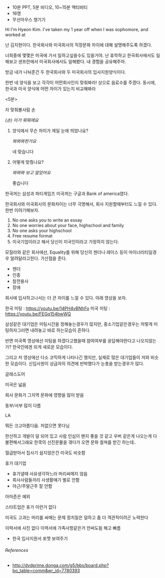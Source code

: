 * 10분 PPT, 5분 비디오, 10~15분 액티비티
* 16명
* 무선마우스 챙기기



Hi I'm Hyeon Kim. I've taken my 1 year off when I was sophomore, and worked at

난 김지현이다. 한국회사와 미국회사의 직장문화 차이에 대해 설명해주도록 하겠다.

너희중에 몇몇은 미국에 가서 일하고싶을수도 있을거야.
난 휴학하고 한국회사에서도 일해보고 샌프란에서 미국회사에서도 일해봤다.
내 경험을 공유해주마.

방금 내가 나눠준건 두 한국회사와 두 미국회사의 입사지원양식이다.

한번 네 양식을 보고 각각이 어떤회사인지 맞춰봐라! 상으로 음료수를 주겠다.
동시에, 한국과 미국 양식에 어떤 차이가 있는지 비교해봐라

<5분>

자 맞춰볼사람 손

*(손) 이거 뭐뭐에요*

1.  양식에서 무슨 차이가 제일 눈에 띄었나요?

    *뫄뫄뫄한거요*

    네 맞습니다

2.  어떻게 맞췄나요?

    *뫄뫄뫄 보고 알았어요*

    좋습니다

한국꺼는 삼성과 파티게임즈
미국꺼는 구글과 Bank of america였다.

한국회사와 미국회사의 문화차이는 너무 극명해서, 회사 지원할때부터도 느낄 수 있다.
한번 이야기해보자.

1.  No one asks you to write an essay
1.  No one worries about your face, highschool and family
1.  No one asks your highschool
1.  Free resume format
1.  미국기업이라고 해서 당신이 미국인이라고 가정하지 않는다.

모질라와 같은 회사에선, Equality를 위해 당신의 젠더나 레이스 등이
마이너리티일경우 알려달라고한다. 가산점을 준다.

- 젠더
- 인종
- 참전용사
- 장애

회사에 입사하고나서는 더 큰 차이를 느낄 수 있다. 아래 영상을 보자.

한국 미팅 : https://youtu.be/14PH4vBNhFo
미국 미팅 : https://youtu.be/FEGq154bwWQ

삼성같은 대기업은 미팅시간을 정해놓는경우가 많지만, 중소기업같은경우는 저렇게
미팅하자그러면 내려놓고 바로 하는모습이 흔하다.

반면 미국쪽 영상에선 미팅을 하겠다고했을때 참여여부를 응답해야한다고
나오지않는가? 한국인에겐 되게 새로운 모습이다.

그리고 저 영상에선 다소 코믹하게 나타나긴 했지만, 실제로 많은 대기업들이 저와
비슷한 모습이다. 신입사원이 상급자의 의견에 반박했다가 눈총을 받는경우가 많다.








글래스도어





미국은 넓음

회사 문화가 그지역 문화에 영향을 많이 받음

동부/서부 많이 다름

LA

뭐든 크고아름다움. 차없으면 못다님

한산하고 개발이 덜 되어 있고 사람 인심이 왠지 좋을 것 같고
우버 같은게 나오는게 다 불편해서그래요
한쿡의 선진문물을 겪다가 오면 문화 컬쳐를 받긴 하는데..

월급받아서 집사기 쉽지않은건 미국도 비슷함

휴가
대기업
- 휴가낼때 사유생각하느라 머리싸매지 않음
- 회사사람들끼리 사생활얘기 별로 안함
- 야근/주말근주 잘 안함

아마존은 예외

스타트업은 휴가 이런거 없다

미국도 고과는 머리를 싸매는 문제
정치질은 덜하고 좀 더 객관적이려곤 노력한다


이력서에 사진 없다
이력서에 가족사항같은거 안써도됨
해고 빠름

* 한국 입사지원서 포맷 보여주기

###### References
- http://dvdprime.donga.com/g5/bbs/board.php?bo_table=comm&wr_id=7780393
